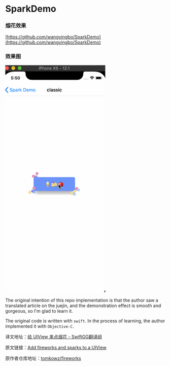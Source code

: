 # SparkDemo

### 烟花效果

[https://github.com/wangyingbo/SparkDemo](https://github.com/wangyingbo/SparkDemo)


### 效果图

![gif](https://raw.githubusercontent.com/wangyingbo/SparkDemo/master/gif.gif)

The original intention of this repo implementation is that the author saw a translated article on the juejin, and the demonstration effect is smooth and gorgeous, so I'm glad to learn it.

The original code is written with `swift`. In the process of learning, the author implemented it with `Objective-C`.


译文地址：[给 UIView 来点烟花 - SwiftGG翻译组](https://juejin.im/post/5d540ad0e51d4561f17a509c)

原文链接：[Add fireworks and sparks to a UIView](http://szulctomasz.com/programming-blog/2018/09/add-fireworks-and-sparks-to-a-uiview/)

原作者仓库地址：[tomkowz/fireworks](https://github.com/tomkowz/fireworks)
